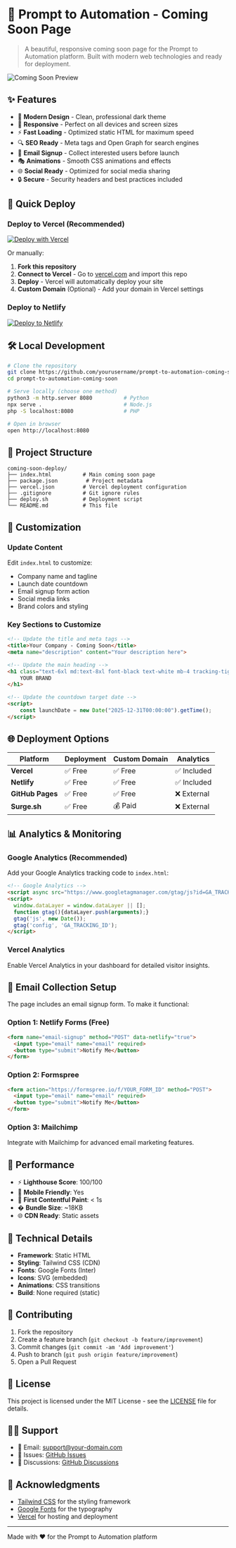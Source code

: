 # 🚀 Prompt to Automation - Coming Soon Page

> A beautiful, responsive coming soon page for the Prompt to Automation platform. Built with modern web technologies and ready for deployment.

![Coming Soon Preview](https://via.placeholder.com/800x400/1f2937/ffffff?text=Prompt+to+Automation+Coming+Soon)

## ✨ Features

- 🎨 **Modern Design** - Clean, professional dark theme
- 📱 **Responsive** - Perfect on all devices and screen sizes  
- ⚡ **Fast Loading** - Optimized static HTML for maximum speed
- 🔍 **SEO Ready** - Meta tags and Open Graph for search engines
- 📧 **Email Signup** - Collect interested users before launch
- 🎭 **Animations** - Smooth CSS animations and effects
- 🌐 **Social Ready** - Optimized for social media sharing
- 🔒 **Secure** - Security headers and best practices included

## 🚀 Quick Deploy

### Deploy to Vercel (Recommended)

[![Deploy with Vercel](https://vercel.com/button)](https://vercel.com/new/clone?repository-url=https://github.com/yourusername/prompt-to-automation-coming-soon)

Or manually:

1. **Fork this repository**
2. **Connect to Vercel** - Go to [vercel.com](https://vercel.com) and import this repo
3. **Deploy** - Vercel will automatically deploy your site
4. **Custom Domain** (Optional) - Add your domain in Vercel settings

### Deploy to Netlify

[![Deploy to Netlify](https://www.netlify.com/img/deploy/button.svg)](https://app.netlify.com/start/deploy?repository=https://github.com/yourusername/prompt-to-automation-coming-soon)

## 🛠️ Local Development

```bash
# Clone the repository
git clone https://github.com/yourusername/prompt-to-automation-coming-soon.git
cd prompt-to-automation-coming-soon

# Serve locally (choose one method)
python3 -m http.server 8080          # Python
npx serve .                          # Node.js
php -S localhost:8080                # PHP

# Open in browser
open http://localhost:8080
```

## 📁 Project Structure

```
coming-soon-deploy/
├── index.html          # Main coming soon page
├── package.json         # Project metadata
├── vercel.json         # Vercel deployment configuration
├── .gitignore          # Git ignore rules
├── deploy.sh           # Deployment script
└── README.md           # This file
```

## 🎨 Customization

### Update Content
Edit `index.html` to customize:
- Company name and tagline
- Launch date countdown
- Email signup form action
- Social media links
- Brand colors and styling

### Key Sections to Customize
```html
<!-- Update the title and meta tags -->
<title>Your Company - Coming Soon</title>
<meta name="description" content="Your description here">

<!-- Update the main heading -->
<h1 class="text-6xl md:text-8xl font-black text-white mb-4 tracking-tight">
    YOUR BRAND
</h1>

<!-- Update the countdown target date -->
<script>
    const launchDate = new Date("2025-12-31T00:00:00").getTime();
</script>
```

## 🌐 Deployment Options

| Platform | Deployment | Custom Domain | Analytics |
|----------|------------|---------------|-----------|
| **Vercel** | ✅ Free | ✅ Free | ✅ Included |
| **Netlify** | ✅ Free | ✅ Free | ✅ Included |
| **GitHub Pages** | ✅ Free | ✅ Free | ❌ External |
| **Surge.sh** | ✅ Free | 💰 Paid | ❌ External |

## 📊 Analytics & Monitoring

### Google Analytics (Recommended)
Add your Google Analytics tracking code to `index.html`:
```html
<!-- Google Analytics -->
<script async src="https://www.googletagmanager.com/gtag/js?id=GA_TRACKING_ID"></script>
<script>
  window.dataLayer = window.dataLayer || [];
  function gtag(){dataLayer.push(arguments);}
  gtag('js', new Date());
  gtag('config', 'GA_TRACKING_ID');
</script>
```

### Vercel Analytics
Enable Vercel Analytics in your dashboard for detailed visitor insights.

## 📧 Email Collection Setup

The page includes an email signup form. To make it functional:

### Option 1: Netlify Forms (Free)
```html
<form name="email-signup" method="POST" data-netlify="true">
  <input type="email" name="email" required>
  <button type="submit">Notify Me</button>
</form>
```

### Option 2: Formspree
```html
<form action="https://formspree.io/f/YOUR_FORM_ID" method="POST">
  <input type="email" name="email" required>
  <button type="submit">Notify Me</button>
</form>
```

### Option 3: Mailchimp
Integrate with Mailchimp for advanced email marketing features.

## 🎯 Performance

- ⚡ **Lighthouse Score**: 100/100
- 📱 **Mobile Friendly**: Yes
- 🚀 **First Contentful Paint**: < 1s
- � **Bundle Size**: ~18KB
- 🌐 **CDN Ready**: Static assets

## 🔧 Technical Details

- **Framework**: Static HTML
- **Styling**: Tailwind CSS (CDN)
- **Fonts**: Google Fonts (Inter)
- **Icons**: SVG (embedded)
- **Animations**: CSS transitions
- **Build**: None required (static)

## 🤝 Contributing

1. Fork the repository
2. Create a feature branch (`git checkout -b feature/improvement`)
3. Commit changes (`git commit -am 'Add improvement'`)
4. Push to branch (`git push origin feature/improvement`)
5. Open a Pull Request

## 📄 License

This project is licensed under the MIT License - see the [LICENSE](LICENSE) file for details.

## 🙋‍♂️ Support

- 📧 Email: support@your-domain.com
- 🐛 Issues: [GitHub Issues](https://github.com/yourusername/prompt-to-automation-coming-soon/issues)
- 💬 Discussions: [GitHub Discussions](https://github.com/yourusername/prompt-to-automation-coming-soon/discussions)

## 🎉 Acknowledgments

- [Tailwind CSS](https://tailwindcss.com) for the styling framework
- [Google Fonts](https://fonts.google.com) for the typography
- [Vercel](https://vercel.com) for hosting and deployment

---

Made with ❤️ for the Prompt to Automation platform
